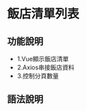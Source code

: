 <h1>飯店清單列表</h1>
<h2>功能說明</h2> 
<ul>
<li>1.Vue顯示飯店清單</li>
<li>2.Axios串接飯店資料</li>
<li>3.控制分頁數量</li>
</ul>
<h2>語法說明</h2>
<img src="../image/01.png" alt="">
<img src="../image/02.png" alt="">
<img src="../image/03.png" alt="">
